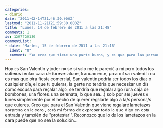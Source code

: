 ```yaml
---
categories:
- diario
date: "2011-02-14T21:48:50.000Z"
lastmod: "2011-11-21T21:59:30.000Z"
title: "Lunes, 14 de febrero de 2011 a las 21:48"
comments: 1
id: 1297720130
commentList:
- date: "Martes, 15 de febrero de 2011 a las 21:16"
  ident: "0"
  comment: "Yo creo que tiene una parte buena, y es que para las personas poco detallistas, que de otra manera quizas nunca se molestarian, asi tienen un dia que les obliga a esforzarse\n\nPara mi lo ideal es siempre regalar algo cuyo valor no sea el economico, ni el tradicional (bombones por ejemplo) si no en regalar algo que te distingue de los demas. Es decir, que con el regalo se demuestre que conoces tan bien a esa persona como para acertar de pleno con su regalo, en el fondo no deja de ser una excusa para demostrar tu amor de una manera especial"
---
```


Hoy es San Valentín y joder no sé si solo me lo pareció a mi pero todos los solteros tenían cara de forever alone, francamente, para mí san valentin no es más que otra fiesta comercial, San valentin podría ser todos los días o cualquier día, el que tu quieras, la gente no tendría que necesitar un día como excusa para regalar algo, se tendría que regalar algo (una caja de bombones, una flores, una serenata, lo que sea...) solo por ser jueves o lunes simplemente por el hecho de querer regalarle algo a la/s persona/s que quieres.  Creo que para el San Valentín que viene regalaré lametazos sorpresa  en la cara , será mi forma de expresar todo lo que digo en esta entrada y también de \'\'protestar\'\'.  Reconozco que lo de los lametazos en la cara puede que no sea la solución...